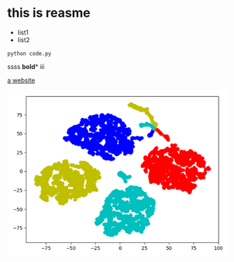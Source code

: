 # this is reasme

- list1
- list2

```
python code.py
```


ssss **bold*** iii

<a href='www.bing.com'>a website</a>

<img src="./HSC.png" />
